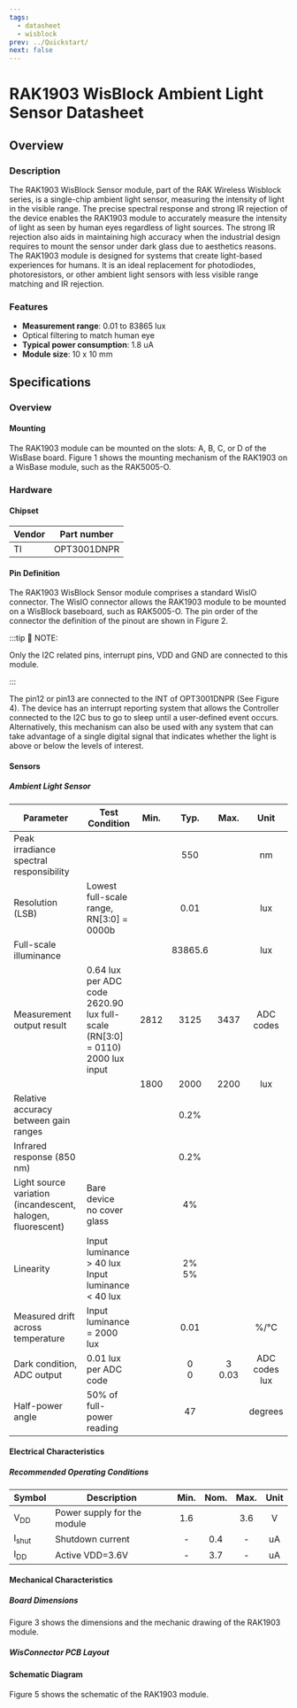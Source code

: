 ```yaml
---
tags:
  - datasheet
  - wisblock
prev: ../Quickstart/
next: false
---
```


# RAK1903 WisBlock Ambient Light Sensor Datasheet

## Overview

### Description
The RAK1903 WisBlock Sensor module, part of the RAK Wireless Wisblock series, is a single-chip ambient light sensor, measuring the intensity of  light in the visible range. The precise spectral response and strong IR rejection of the device enables the RAK1903 module to accurately measure the intensity of light as seen by human eyes regardless of light sources. The strong IR rejection also aids in maintaining high accuracy when the industrial design requires to mount the sensor under dark glass due to aesthetics reasons. The RAK1903 module is designed for systems that create light-based experiences for humans. It is an ideal replacement for photodiodes, photoresistors, or other ambient light sensors with less visible range matching and IR rejection.

### Features 
* **Measurement range**: 0.01 to 83865&nbsp;lux
* Optical filtering to match human eye
* **Typical power consumption**:  1.8&nbsp;uA 
* **Module size**: 10 x 10&nbsp;mm

## Specifications

### Overview
<!-- Insert Picture of Sensor with its dimensions -->

#### Mounting

The RAK1903 module can be mounted on the slots: A, B, C, or D of the WisBase board. Figure 1 shows the mounting mechanism of the RAK1903 on a WisBase module, such as the RAK5005-O.

<rk-img
  src="/assets/images/wisblock/rak1903/datasheet/RAK19xx_mounting.png"
  width="50%"
  caption="RAK1903 WisBlock Sensor Mounting"
/>

### Hardware

#### Chipset

| Vendor | Part number |
| --     | --          |
| TI     | OPT3001DNPR |

#### Pin Definition
The RAK1903 WisBlock Sensor module comprises a standard WisIO connector. The WisIO connector allows the RAK1903 module to be mounted on a WisBlock baseboard, such as RAK5005-O. The pin order of the connector the definition of the pinout are shown in Figure 2. 

:::tip 📝 NOTE:

Only the I2C related pins, interrupt pins, VDD and GND are connected to this module.

:::

<rk-img
  src="/assets/images/wisblock/rak1903/datasheet/RAK1903_connector_pinout.png"
  width="50%"
  caption="RAK1903 WisBlock Sensor connector pinout"
/>

The pin12 or pin13 are connected to the INT of OPT3001DNPR (See Figure 4). The device has an interrupt reporting system that allows the Controller connected to the I2C bus to go to sleep until a user-defined event occurs. Alternatively, this mechanism can also be used with any system that can take advantage of a single digital signal that indicates whether the light is above or below the levels of interest.

#### Sensors

##### Ambient Light Sensor

| Parameter                                                   | Test Condition                                                                                    | Min. |     Typ.     |     Max.      |         Unit         |
| ----------------------------------------------------------- | ------------------------------------------------------------------------------------------------- | ---- | :----------: | :-----------: | :------------------: |
| Peak irradiance spectral responsibility                     |                                                                                                   |      |     550      |               |          nm          |
| Resolution (LSB)                                            | Lowest full-scale range, RN[3:0] = 0000b                                                          |      |     0.01     |               |         lux          |
| Full-scale illuminance                                      |                                                                                                   |      |   83865.6    |               |         lux          |
| Measurement output result                                   | 0.64 lux per ADC code <br /> 2620.90 lux full-scale <br /> (RN[3:0] = 0110) <br /> 2000 lux input | 2812 |     3125     |     3437      |      ADC codes       |
|                                                             |                                                                                                   | 1800 |     2000     |     2200      |         lux          |
| Relative accuracy between gain ranges                       |                                                                                                   |      |     0.2%     |               |
| Infrared response (850 nm)                                  |                                                                                                   |      |     0.2%     |               |
| Light source variation (incandescent, halogen, fluorescent) | Bare device <br /> no cover glass                                                                 |      |      4%      |               |                      |
| Linearity                                                   | Input luminance > 40 lux <br /> Input luminance < 40 lux                                          |      | 2% <br /> 5% |               |                      |
| Measured drift across temperature                           | Input luminance = 2000 lux                                                                        |      |     0.01     |               |         %/°C         |
| Dark condition, ADC output                                  | 0.01 lux per ADC code                                                                             |      |  0 <br /> 0  | 3 <br /> 0.03 | ADC codes <br /> lux |
| Half-power angle                                            | 50% of full-power reading                                                                         |      |      47      |               |       degrees        |

#### Electrical Characteristics

##### Recommended Operating Conditions

| Symbol           | Description                 | Min. | Nom. | Max. | Unit |
| ---------------- | --------------------------- | :--: | :--: | :--: | :--: |
| V<sub>DD</sub>   | Power supply for the module | 1.6  |      | 3.6  |  V   |
| I<sub>shut</sub> | Shutdown current            |  -   | 0.4  |  -   |  uA  |
| I<sub>DD</sub>   | Active VDD=3.6V             |  -   | 3.7  |  -   |  uA  |

#### Mechanical Characteristics

##### Board Dimensions

Figure 3 shows the dimensions and the mechanic drawing of the RAK1903 module.

<rk-img
  src="/assets/images/wisblock/rak1903/datasheet/RAK19xx_mechanic_drawing.png"
  width="60%"
  caption="RAK1903 WisBlock Sensor Mechanic Drawing"
/>

##### WisConnector PCB Layout

<rk-img
  src="/assets/images/wisblock/rak1903/datasheet/MxxS1003K6M.png"
  width="100%"
  caption="WisConnector PCB footprint and recommendations"
/>

#### Schematic Diagram
Figure 5 shows the schematic of the RAK1903 module.

<rk-img
  src="/assets/images/wisblock/rak1903/datasheet/RAK1903_schematics.png"
  width="70%"
  caption="RAK1903 WisBlock Sensor schematics"
/>
